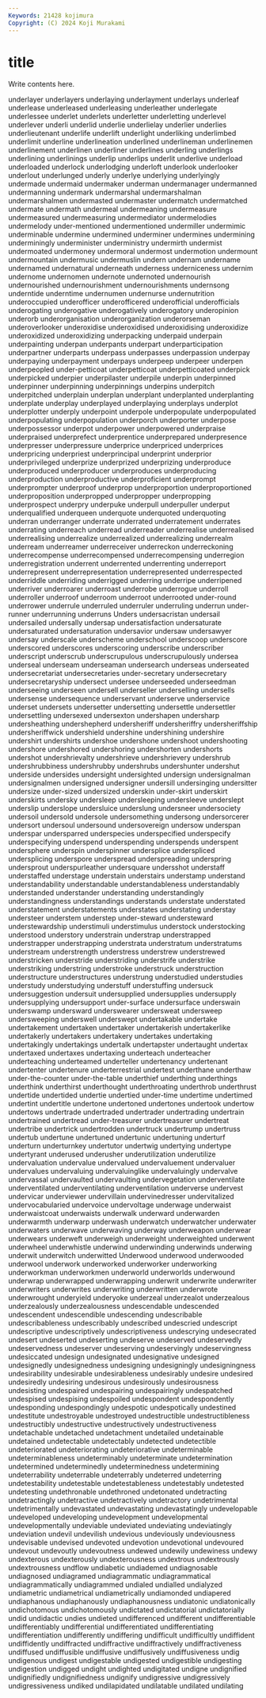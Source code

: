```yaml
---
Keywords: 21428 kojimura
Copyright: (C) 2024 Koji Murakami
---
```


# title

Write contents here.



underlayer underlayers underlaying underlayment underlays underleaf underlease underleased underleasing
underleather underlegate underlessee underlet underlets underletter underletting underlevel underlever underli
underlid underlie underlielay underlier underlies underlieutenant underlife underlift underlight underliking
underlimbed underlimit underline underlineation underlined underlineman underlinemen underlinement underlinen underliner
underlines underling underlings underlining underlinings underlip underlips underlit underlive underload
underloaded underlock underlodging underloft underlook underlooker underlout underlunged underly underlye
underlying underlyingly undermade undermaid undermaker underman undermanager undermanned undermanning undermark
undermarshal undermarshalman undermarshalmen undermasted undermaster undermatch undermatched undermate undermath undermeal
undermeaning undermeasure undermeasured undermeasuring undermediator undermelodies undermelody under-mentioned undermentioned undermiller
undermimic underminable undermine undermined underminer undermines undermining underminingly underminister underministry
undermirth undermist undermoated undermoney undermoral undermost undermotion undermount undermountain undermusic
undermuslin undern undernam undername undernamed undernatural underneath underness underniceness undernim
undernome undernomen undernote undernoted undernourish undernourished undernourishment undernourishments undernsong underntide
underntime undernumen undernurse undernutrition underoccupied underofficer underofficered underofficial underofficials underogating
underogative underogatively underogatory underopinion underorb underorganisation underorganization underorseman underoverlooker underoxidise
underoxidised underoxidising underoxidize underoxidized underoxidizing underpacking underpaid underpain underpainting underpan
underpants underpart underparticipation underpartner underparts underpass underpasses underpassion underpay underpaying
underpayment underpays underpeep underpeer underpen underpeopled under-petticoat underpetticoat underpetticoated underpick
underpicked underpier underpilaster underpile underpin underpinned underpinner underpinning underpinnings underpins
underpitch underpitched underplain underplan underplant underplanted underplanting underplate underplay underplayed
underplaying underplays underplot underplotter underply underpoint underpole underpopulate underpopulated underpopulating
underpopulation underporch underporter underpose underpossessor underpot underpower underpowered underpraise underpraised
underprefect underprentice underprepared underpresence underpresser underpressure underprice underpriced underprices underpricing
underpriest underprincipal underprint underprior underprivileged underprize underprized underprizing underproduce underproduced
underproducer underproduces underproducing underproduction underproductive underproficient underprompt underprompter underproof underprop
underproportion underproportioned underproposition underpropped underpropper underpropping underprospect underpry underpuke underpull
underpuller underput underqualified underqueen underquote underquoted underquoting underran underranger underrate
underrated underratement underrates underrating underreach underread underreader underrealise underrealised underrealising
underrealize underrealized underrealizing underrealm underream underreamer underreceiver underreckon underreckoning underrecompense
underrecompensed underrecompensing underregion underregistration underrent underrented underrenting underreport underrepresent underrepresentation
underrepresented underrespected underriddle underriding underrigged underring underripe underripened underriver underroarer
underroast underrobe underrogue underroll underroller underroof underroom underroot underrooted under-round
underrower underrule underruled underruler underruling underrun under-runner underrunning underruns Unders
undersacristan undersail undersailed undersally undersap undersatisfaction undersaturate undersaturated undersaturation undersavior
undersaw undersawyer undersay underscale underscheme underschool underscoop underscore underscored underscores
underscoring underscribe underscriber underscript underscrub underscrupulous underscrupulously undersea underseal underseam
underseaman undersearch underseas underseated undersecretariat undersecretaries under-secretary undersecretary undersecretaryship undersect
undersee underseeded underseedman underseeing underseen undersell underseller underselling undersells undersense
undersequence underservant underserve underservice underset undersets undersetter undersetting undersettle undersettler
undersettling undersexed undersexton undershapen undersharp undersheathing undershepherd undersheriff undersheriffry undersheriffship
undersheriffwick undershield undershine undershining undershire undershirt undershirts undershoe undershone undershoot
undershooting undershore undershored undershoring undershorten undershorts undershot undershrievalty undershrieve undershrievery
undershrub undershrubbiness undershrubby undershrubs undershunter undershut underside undersides undersight undersighted
undersign undersignalman undersignalmen undersigned undersigner undersill undersinging undersitter undersize under-sized
undersized underskin under-skirt underskirt underskirts undersky undersleep undersleeping undersleeve underslept
underslip underslope undersluice underslung undersneer undersociety undersoil undersold undersole undersomething
undersong undersorcerer undersort undersoul undersound undersovereign undersow underspan underspar undersparred
underspecies underspecified underspecify underspecifying underspend underspending underspends underspent undersphere underspin
underspinner undersplice underspliced undersplicing underspore underspread underspreading underspring undersprout underspurleather
undersquare undersshot understaff understaffed understage understain understairs understamp understand understandability
understandable understandableness understandably understanded understander understanding understandingly understandingness understandings understands
understate understated understatement understatements understates understating understay understeer understem understep
under-steward understeward understewardship understimuli understimulus understock understocking understood understory understrain
understrap understrapped understrapper understrapping understrata understratum understratums understream understrength understress
understrew understrewed understricken understride understriding understrife understrike understriking understring understroke
understruck understruction understructure understructures understrung understudied understudies understudy understudying understuff
understuffing undersuck undersuggestion undersuit undersupplied undersupplies undersupply undersupplying undersupport under-surface
undersurface underswain underswamp undersward underswearer undersweat undersweep undersweeping underswell underswept
undertakable undertake undertakement undertaken undertaker undertakerish undertakerlike undertakerly undertakers undertakery
undertakes undertaking undertakingly undertakings undertalk undertapster undertaught undertax undertaxed undertaxes
undertaxing underteach underteacher underteaching underteamed underteller undertenancy undertenant undertenter undertenure
underterrestrial undertest underthane underthaw under-the-counter under-the-table underthief underthing underthings underthink
underthirst underthought underthroating underthrob underthrust undertide undertided undertie undertied under-time
undertime undertimed undertint undertitle undertone undertoned undertones undertook undertow undertows
undertrade undertraded undertrader undertrading undertrain undertrained undertread under-treasurer undertreasurer undertreat
undertribe undertrick undertrodden undertruck undertrump undertruss undertub undertune undertuned undertunic
undertuning underturf underturn underturnkey undertutor undertwig undertying undertype undertyrant underused
underusher underutilization underutilize undervaluation undervalue undervalued undervaluement undervaluer undervalues undervaluing
undervaluinglike undervaluingly undervalve undervassal undervaulted undervaulting undervegetation underventilate underventilated underventilating
underventilation underverse undervest undervicar underviewer undervillain undervinedresser undervitalized undervocabularied undervoice
undervoltage underwage underwaist underwaistcoat underwaists underwalk underward underwarden underwarmth underwarp
underwash underwatch underwatcher underwater underwaters underwave underwaving underway underweapon underwear
underwears underweft underweigh underweight underweighted underwent underwheel underwhistle underwind underwinding
underwinds underwing underwit underwitch underwitted Underwood underwood underwooded underwool underwork
underworked underworker underworking underworkman underworkmen underworld underworlds underwound underwrap underwrapped
underwrapping underwrit underwrite underwriter underwriters underwrites underwriting underwritten underwrote underwrought
underyield underyoke underzeal underzealot underzealous underzealously underzealousness undescendable undescended undescendent
undescendible undescending undescribable undescribableness undescribably undescribed undescried undescript undescriptive undescriptively
undescriptiveness undescrying undesecrated undesert undeserted undeserting undeserve undeserved undeservedly undeservedness
undeserver undeserving undeservingly undeservingness undesiccated undesign undesignated undesignative undesigned undesignedly
undesignedness undesigning undesigningly undesigningness undesirability undesirable undesirableness undesirably undesire undesired
undesiredly undesiring undesirous undesirously undesirousness undesisting undespaired undespairing undespairingly undespatched
undespised undespising undespoiled undespondent undespondently undesponding undespondingly undespotic undespotically undestined
undestitute undestroyable undestroyed undestructible undestructibleness undestructibly undestructive undestructively undestructiveness undetachable
undetached undetachment undetailed undetainable undetained undetectable undetectably undetected undetectible undeteriorated
undeteriorating undeteriorative undeterminable undeterminableness undeterminably undeterminate undetermination undetermined undeterminedly undeterminedness
undetermining undeterrability undeterrable undeterrably undeterred undeterring undetestability undetestable undetestableness undetestably
undetested undetesting undethronable undethroned undetonated undetracting undetractingly undetractive undetractively undetractory
undetrimental undetrimentally undevastated undevastating undevastatingly undevelopable undeveloped undeveloping undevelopment undevelopmental
undevelopmentally undeviable undeviated undeviating undeviatingly undeviation undevil undevilish undevious undeviously
undeviousness undevisable undevised undevoted undevotion undevotional undevoured undevout undevoutly undevoutness
undewed undewily undewiness undewy undexterous undexterously undexterousness undextrous undextrously undextrousness
undflow undiabetic undiademed undiagnosable undiagnosed undiagramed undiagrammatic undiagrammatical undiagrammatically undiagrammed
undialed undialled undialyzed undiametric undiametrical undiametrically undiamonded undiapered undiaphanous undiaphanously
undiaphanousness undiatonic undiatonically undichotomous undichotomously undictated undictatorial undictatorially undid undidactic
undies undieted undifferenced undifferent undifferentiable undifferentiably undifferential undifferentiated undifferentiating undifferentiation
undifferently undiffering undifficult undifficultly undiffident undiffidently undiffracted undiffractive undiffractively undiffractiveness
undiffused undiffusible undiffusive undiffusively undiffusiveness undig undigenous undigest undigestable undigested
undigestible undigesting undigestion undigged undight undighted undigitated undigne undignified undignifiedly
undignifiedness undignify undigressive undigressively undigressiveness undiked undilapidated undilatable undilated undilating
